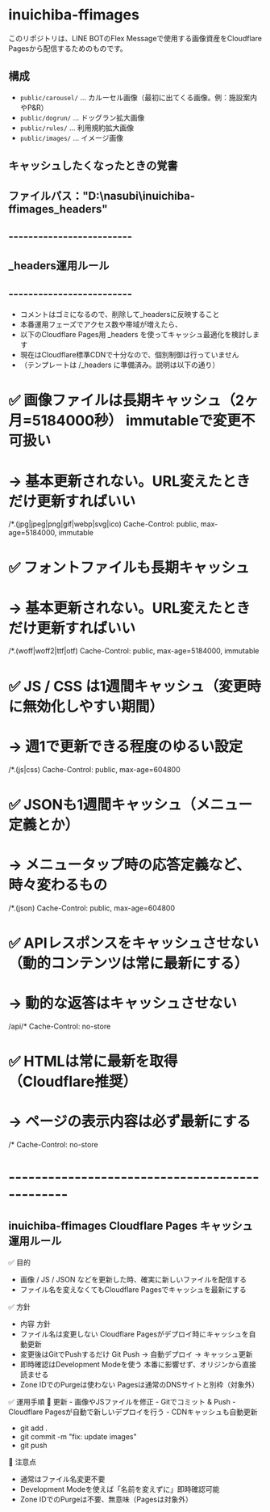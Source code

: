 # inuichiba-ffimages

このリポジトリは、LINE BOTのFlex Messageで使用する画像資産をCloudflare Pagesから配信するためのものです。

## 構成

- `public/carousel/` … カルーセル画像（最初に出てくる画像。例：施設案内やP&R）
- `public/dogrun/`   … ドッグラン拡大画像
- `public/rules/`    … 利用規約拡大画像
- `public/images/`   … イメージ画像


## キャッシュしたくなったときの覚書
## ファイルパス："D:\nasubi\inuichiba-ffimages\_headers"
## -------------------------
## _headers運用ルール
## -------------------------
- コメントはゴミになるので、削除して_headersに反映すること
- 本番運用フェーズでアクセス数や帯域が増えたら、
- 以下のCloudflare Pages用 _headers を使ってキャッシュ最適化を検討します
- 現在はCloudflare標準CDNで十分なので、個別制御は行っていません
- （テンプレートは /_headers に準備済み。説明は以下の通り）

# ✅ 画像ファイルは長期キャッシュ（2ヶ月=5184000秒） immutableで変更不可扱い
# → 基本更新されない。URL変えたときだけ更新すればいい
/*.(jpg|jpeg|png|gif|webp|svg|ico)
  Cache-Control: public, max-age=5184000, immutable

# ✅ フォントファイルも長期キャッシュ
# → 基本更新されない。URL変えたときだけ更新すればいい
/*.(woff|woff2|ttf|otf)
  Cache-Control: public, max-age=5184000, immutable

# ✅ JS / CSS は1週間キャッシュ（変更時に無効化しやすい期間）
# → 週1で更新できる程度のゆるい設定
/*.(js|css)
  Cache-Control: public, max-age=604800

# ✅ JSONも1週間キャッシュ（メニュー定義とか） 
# → メニュータップ時の応答定義など、時々変わるもの
/*.(json)
  Cache-Control: public, max-age=604800

# ✅ APIレスポンスをキャッシュさせない（動的コンテンツは常に最新にする）
# → 動的な返答はキャッシュさせない
/api/*
  Cache-Control: no-store

# ✅ HTMLは常に最新を取得（Cloudflare推奨）
# → ページの表示内容は必ず最新にする
/*
  Cache-Control: no-store


# -----------------------------------------------
## inuichiba-ffimages Cloudflare Pages キャッシュ運用ルール 

✅ 目的
- 画像 / JS / JSON などを更新した時、確実に新しいファイルを配信する
- ファイル名を変えなくてもCloudflare Pagesでキャッシュを最新にする

✅ 方針
- 内容	                             方針
- ファイル名は変更しない            	 Cloudflare Pagesがデプロイ時にキャッシュを自動更新
- 変更後はGitでPushするだけ	          Git Push → 自動デプロイ → キャッシュ更新
- 即時確認はDevelopment Modeを使う	  本番に影響せず、オリジンから直接読ませる
- Zone IDでのPurgeは使わない	        Pagesは通常のDNSサイトと別枠（対象外）

✅ 運用手順
🔹 更新
    - 画像やJSファイルを修正
    - Gitでコミット & Push
    - Cloudflare Pagesが自動で新しいデプロイを行う
    - CDNキャッシュも自動更新
- git add .
- git commit -m "fix: update images"
- git push

🔹 注意点
- 通常はファイル名変更不要
- Development Modeを使えば「名前を変えずに」即時確認可能
- Zone IDでのPurgeは不要、無意味（Pagesは対象外）


